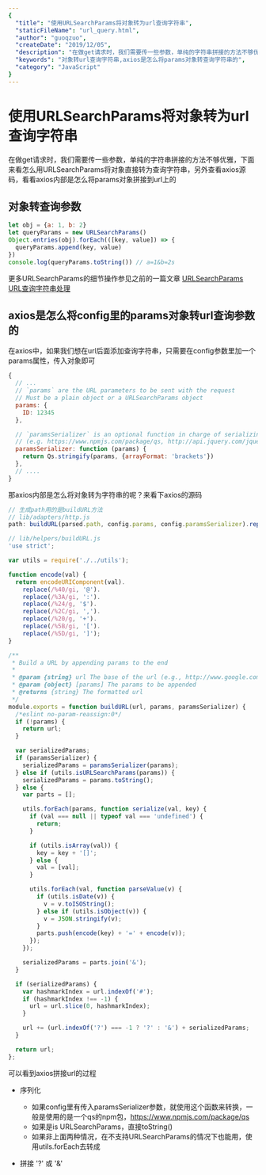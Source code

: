 ```yaml
---
{
  "title": "使用URLSearchParams将对象转为url查询字符串",
  "staticFileName": "url_query.html",
  "author": "guoqzuo",
  "createDate": "2019/12/05",
  "description": "在做get请求时，我们需要传一些参数，单纯的字符串拼接的方法不够优雅，下面来看怎么用URLSearchParams将对象直接转为查询字符串，另外查看axios源码，看看axios内部是怎么将params对象拼接到url上的",
  "keywords": "对象转url查询字符串,axios是怎么将params对象转查询字符串的",
  "category": "JavaScript"
}
---
```


# 使用URLSearchParams将对象转为url查询字符串

在做get请求时，我们需要传一些参数，单纯的字符串拼接的方法不够优雅，下面来看怎么用URLSearchParams将对象直接转为查询字符串，另外查看axios源码，看看axios内部是怎么将params对象拼接到url上的

## 对象转查询参数
```js
let obj = {a: 1, b: 2}
let queryParams = new URLSearchParams()
Object.entries(obj).forEach(([key, value]) => {
  queryParams.append(key, value)
})
console.log(queryParams.toString()) // a=1&b=2s
```

更多URLSearchParams的细节操作参见之前的一篇文章 [URLSearchParams URL查询字符串处理](http://www.zuo11.com/blog/2019/10/web_url_searchparams.html)

## axios是怎么将config里的params对象转url查询参数的
在axios中，如果我们想在url后面添加查询字符串，只需要在config参数里加一个params属性，传入对象即可
```js
{
  // ...
  // `params` are the URL parameters to be sent with the request
  // Must be a plain object or a URLSearchParams object
  params: {
    ID: 12345
  },

  // `paramsSerializer` is an optional function in charge of serializing `params`
  // (e.g. https://www.npmjs.com/package/qs, http://api.jquery.com/jquery.param/)
  paramsSerializer: function (params) {
    return Qs.stringify(params, {arrayFormat: 'brackets'})
  },
  // ....
}
```
那axios内部是怎么将对象转为字符串的呢？来看下axios的源码
```js
// 生成path用的是buildURL方法
// lib/adapters/http.js
path: buildURL(parsed.path, config.params, config.paramsSerializer).replace(/^\?/, ''),

// lib/helpers/buildURL.js
'use strict';

var utils = require('./../utils');

function encode(val) {
  return encodeURIComponent(val).
    replace(/%40/gi, '@').
    replace(/%3A/gi, ':').
    replace(/%24/g, '$').
    replace(/%2C/gi, ',').
    replace(/%20/g, '+').
    replace(/%5B/gi, '[').
    replace(/%5D/gi, ']');
}

/**
 * Build a URL by appending params to the end
 *
 * @param {string} url The base of the url (e.g., http://www.google.com)
 * @param {object} [params] The params to be appended
 * @returns {string} The formatted url
 */
module.exports = function buildURL(url, params, paramsSerializer) {
  /*eslint no-param-reassign:0*/
  if (!params) {
    return url;
  }

  var serializedParams;
  if (paramsSerializer) {
    serializedParams = paramsSerializer(params);
  } else if (utils.isURLSearchParams(params)) {
    serializedParams = params.toString();
  } else {
    var parts = [];

    utils.forEach(params, function serialize(val, key) {
      if (val === null || typeof val === 'undefined') {
        return;
      }

      if (utils.isArray(val)) {
        key = key + '[]';
      } else {
        val = [val];
      }

      utils.forEach(val, function parseValue(v) {
        if (utils.isDate(v)) {
          v = v.toISOString();
        } else if (utils.isObject(v)) {
          v = JSON.stringify(v);
        }
        parts.push(encode(key) + '=' + encode(v));
      });
    });

    serializedParams = parts.join('&');
  }

  if (serializedParams) {
    var hashmarkIndex = url.indexOf('#');
    if (hashmarkIndex !== -1) {
      url = url.slice(0, hashmarkIndex);
    }

    url += (url.indexOf('?') === -1 ? '?' : '&') + serializedParams;
  }

  return url;
};

```
可以看到axios拼接url的过程

- 序列化
  - 如果config里有传入paramsSerializer参数，就使用这个函数来转换，一般是使用的是一个qs的npm包，https://www.npmjs.com/package/qs
  - 如果是is URLSearchParams，直接toString()
  - 如果非上面两种情况，在不支持URLSearchParams的情况下也能用，使用utils.forEach去转成

- 拼接 '?' 或 '&'